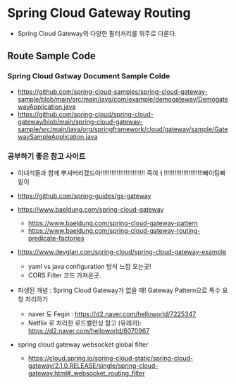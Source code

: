 # Spring Cloud Gateway Routing 
- Spring Cloud Gateway의 다양한 필터처리를 위주로 다룬다.


## Route Sample Code

### Spring Cloud Gatway Document Sample Colde
- https://github.com/spring-cloud-samples/spring-cloud-gateway-sample/blob/main/src/main/java/com/example/demogateway/DemogatewayApplication.java
- https://github.com/spring-cloud/spring-cloud-gateway/blob/main/spring-cloud-gateway-sample/src/main/java/org/springframework/cloud/gateway/sample/GatewaySampleApplication.java


### 공부하기 좋은 참고 사이트
- 이녀석들과 함께 뿌셔버리겠드아!!!!!!!!!!!!!!!!!!!!!!!!! 죽여ㅓ!!!!!!!!!!!!!!!!!!!!!!빠이팅빠잍이
- https://github.com/spring-guides/gs-gateway
- https://www.baeldung.com/spring-cloud-gateway
    - https://www.baeldung.com/spring-cloud-gateway-pattern
    - https://www.baeldung.com/spring-cloud-gateway-routing-predicate-factories
- https://www.devglan.com/spring-cloud/spring-cloud-gateway-example
    - yaml vs java configuration 방식 느낌 오는곳!
    - CORS Filter 코드 가져온곳.
- 파생된 개념 : Spring Cloud Gateway가 없을 때! Gateway Pattern으로 특수 요청 처리하기 
    - naver 도 Fegin : https://d2.naver.com/helloworld/7225347
    - Netflix 로 처리한 로드밸런싱 참고 (유레카): https://d2.naver.com/helloworld/6070967 



- spring cloud gateway websocket global filter 
    - https://cloud.spring.io/spring-cloud-static/spring-cloud-gateway/2.1.0.RELEASE/single/spring-cloud-gateway.html#_websocket_routing_filter
